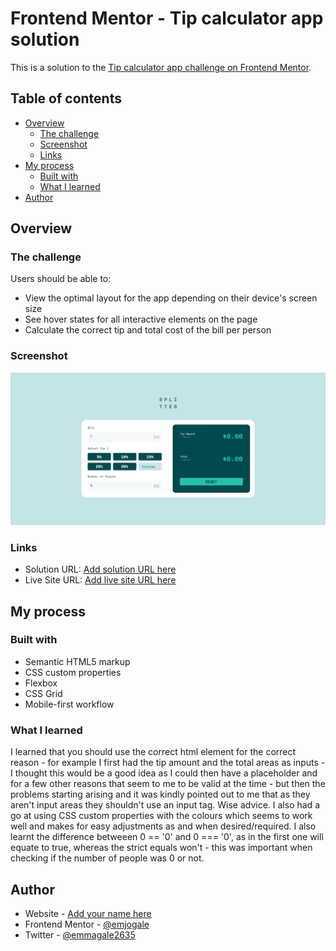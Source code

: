 # Frontend Mentor - Tip calculator app solution

This is a solution to the [Tip calculator app challenge on Frontend Mentor](https://www.frontendmentor.io/challenges/tip-calculator-app-ugJNGbJUX).

## Table of contents

- [Overview](#overview)
  - [The challenge](#the-challenge)
  - [Screenshot](#screenshot)
  - [Links](#links)
- [My process](#my-process)
  - [Built with](#built-with)
  - [What I learned](#what-i-learned)
- [Author](#author)

## Overview

### The challenge

Users should be able to:

- View the optimal layout for the app depending on their device's screen size
- See hover states for all interactive elements on the page
- Calculate the correct tip and total cost of the bill per person

### Screenshot

![](./images/screenshot2.png)

### Links

- Solution URL: [Add solution URL here](https://your-solution-url.com)
- Live Site URL: [Add live site URL here](https://your-live-site-url.com)

## My process

### Built with

- Semantic HTML5 markup
- CSS custom properties
- Flexbox
- CSS Grid
- Mobile-first workflow

### What I learned

I learned that you should use the correct html element for the correct reason - for example I first had the tip amount and the total areas as inputs - I thought this would be a good idea as I could then have a placeholder and for a few other reasons that seem to me to be valid at the time - but then the problems starting arising and it was kindly pointed out to me that as they aren't input areas they shouldn't use an input tag. Wise advice.
I also had a go at using CSS custom properties with the colours which seems to work well and makes for easy adjustments as and when desired/required.
I also learnt the difference betweeen 0 == '0' and 0 === '0', as in the first one will equate to true, whereas the strict equals won't - this was important when checking if the number of people was 0 or not.

## Author

- Website - [Add your name here](https://www.your-site.com)
- Frontend Mentor - [@emjogale](https://www.frontendmentor.io/profile/emjogale)
- Twitter - [@emmagale2635](https://www.twitter.com/emmagale2635)
